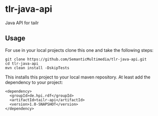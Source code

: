 # tlr-java-api
Java API for tailr

## Usage
For use in your local projects clone this one and take the following steps:
  
    git clone https://github.com/SemanticMultimedia/tlr-java-api.git
    cd tlr-java-api
    mvn clean install -DskipTests
  
This installs this project to your local maven repository.
At least add the dependency to your project:

    <dependency>
      <groupId>de.hpi.rdf</groupId>
      <artifactId>tailr-api</artifactId>
      <version>1.0-SNAPSHOT</version>
    </dependency>
